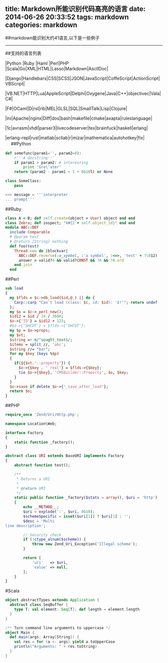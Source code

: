 title: Markdown所能识别代码高亮的语言
date: 2014-06-26 20:33:52
tags: markdown
categories: markdown
---
##markdown能识别大约41语言,以下是一些例子


****

##支持的语言列表
<!--more-->
|Python |Ruby |Haml |Perl|PHP |Scala|Go|XML|HTML|Lasso|Markdown|AscllDoc|

|Django|Handlebars|CSS|SCSS|JSON|JavaScript|CoffeScript|ActionScript|VBScript|

|VB.NET|HTTP|Lua|AppleScript|Delphi|Oxygene|Java|C++|objectivec|Vala|C#|

|F#|OCaml|D|rsl|rib|MEL|GLSL|SQL|SmallTalk|Lisp|Clojure|

|ini|Apache|nginx|Diff|dos|bash|makefile|cmake|axapta|ruleslanguage|

|1c|avrasm|vhdl|parser3|livecodeserver|tex|brainfuck|haskell|erlang|

|erlang-repl|rust|matlab|scllab|r|mizar|mathematica|autohotkey|fix|
　
##Python
```Python
def somefunc(param1='', param2=0):
    r'''A docstring'''
    if param1 > param2: # interesting
        print 'Gre\'ater'
    return (param2 - param1 + 1 + 0b10l) or None

class SomeClass:
    pass

>>> message = '''interpreter
... prompt'''
```

##Ruby
```Ruby
class A < B; def self.create(object = User) object end end
class Zebra; def inspect; "X#{2 + self.object_id}" end end
module ABC::DEF
  include Comparable
  # @param test
  # @return [String] nothing
  def foo(test)
    Thread.new do |blockvar|
      ABC::DEF.reverse(:a_symbol, :'a symbol', :<=>, 'test' + ?\012)
      answer = valid?4 && valid?CONST && ?A && ?A.ord
    end.join
  end
```

##Perl
```Perl
sub load
{
  my $flds = $c->db_load($id,@_) || do {
    Carp::carp "Can`t load (class: $c, id: $id): '$!'"; return undef
  };
  my $o = $c->_perl_new();
  $id12 = $id / 24 / 3600;
  $o->{'ID'} = $id12 + 123;
  #$o->{'SHCUT'} = $flds->{'SHCUT'};
  my $p = $o->props;
  my $vt;
  $string =~ m/^sought_text$/;
  $items = split //, 'abc';
  $string //= "bar";
  for my $key (keys %$p)
  {
    if(${$vt.'::property'}) {
      $o->{$key . '_real'} = $flds->{$key};
      tie $o->{$key}, 'CMSBuilder::Property', $o, $key;
    }
  }
  $o->save if delete $o->{'_save_after_load'};
  return $o;
}
```

##PHP
```PHP
require_once 'Zend/Uri/Http.php';

namespace Location\Web;

interface Factory
{
    static function _factory();
}

abstract class URI extends BaseURI implements Factory
{
    abstract function test();

    /**
     * Returns a URI
     *
     * @return URI
     */
    static public function _factory($stats = array(), $uri = 'http')
    {
        echo __METHOD__;
        $uri = explode(':', $uri, 0b10);
        $schemeSpecific = isset($uri[1]) ? $uri[1] : '';
        $desc = 'Multi
line description';

        // Security check
        if (!ctype_alnum($scheme)) {
            throw new Zend_Uri_Exception('Illegal scheme');
        }

        return [
            'uri'   => $uri,
            'value' => null,
        ];
    }
}
```

#Scala
```Scala
object abstractTypes extends Application {
  abstract class SeqBuffer {
    type T; val element: Seq[T]; def length = element.length
  }
}

/** Turn command line arguments to uppercase */
object Main {
  def main(args: Array[String]) {
    val res = for (a <- args) yield a.toUpperCase
    println("Arguments: " + res.toString)
  }
}
```
